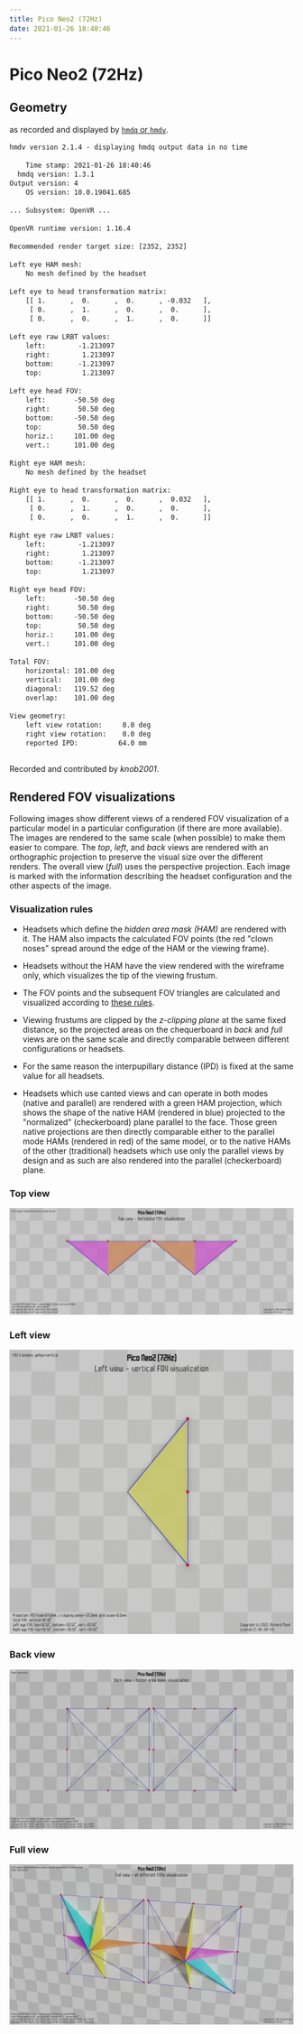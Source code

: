 ```yaml
---
title: Pico Neo2 (72Hz)
date: 2021-01-26 18:40:46
---
```

# Pico Neo2 (72Hz)

## Geometry

as recorded and displayed by [`hmdq` or `hmdv`](https://github.com/risa2000/hmdq).
```
hmdv version 2.1.4 - displaying hmdq output data in no time

    Time stamp: 2021-01-26 18:40:46
  hmdq version: 1.3.1
Output version: 4
    OS version: 10.0.19041.685

... Subsystem: OpenVR ...

OpenVR runtime version: 1.16.4

Recommended render target size: [2352, 2352]

Left eye HAM mesh:
    No mesh defined by the headset

Left eye to head transformation matrix:
    [[ 1.      ,  0.      ,  0.      , -0.032   ],
     [ 0.      ,  1.      ,  0.      ,  0.      ],
     [ 0.      ,  0.      ,  1.      ,  0.      ]]

Left eye raw LRBT values:
    left:        -1.213097
    right:        1.213097
    bottom:      -1.213097
    top:          1.213097

Left eye head FOV:
    left:       -50.50 deg
    right:       50.50 deg
    bottom:     -50.50 deg
    top:         50.50 deg
    horiz.:     101.00 deg
    vert.:      101.00 deg

Right eye HAM mesh:
    No mesh defined by the headset

Right eye to head transformation matrix:
    [[ 1.      ,  0.      ,  0.      ,  0.032   ],
     [ 0.      ,  1.      ,  0.      ,  0.      ],
     [ 0.      ,  0.      ,  1.      ,  0.      ]]

Right eye raw LRBT values:
    left:        -1.213097
    right:        1.213097
    bottom:      -1.213097
    top:          1.213097

Right eye head FOV:
    left:       -50.50 deg
    right:       50.50 deg
    bottom:     -50.50 deg
    top:         50.50 deg
    horiz.:     101.00 deg
    vert.:      101.00 deg

Total FOV:
    horizontal: 101.00 deg
    vertical:   101.00 deg
    diagonal:   119.52 deg
    overlap:    101.00 deg

View geometry:
    left view rotation:     0.0 deg
    right view rotation:    0.0 deg
    reported IPD:          64.0 mm


```
Recorded and contributed by _knob2001_.

## Rendered FOV visualizations

Following images show different views of a rendered FOV visualization of a
particular model in a particular configuration (if there are more available).
The images are rendered to the same scale (when possible) to make them easier
to compare. The _top_, _left_, and _back_ views are rendered with an
orthographic projection to preserve the visual size over the different renders.
The overall view (_full_) uses the perspective projection. Each image is marked
with the information describing the headset configuration and the other aspects
of the image.

### Visualization rules

* Headsets which define the _hidden area mask (HAM)_ are rendered with it. The
  HAM also impacts the calculated FOV points (the red "clown noses" spread
  around the edge of the HAM or the viewing frame).

* Headsets without the HAM have the view rendered with the wireframe only, which
  visualizes the tip of the viewing frustum.

* The FOV points and the subsequent FOV triangles are calculated and visualized
  according to [these
  rules](https://risa2000.github.io/vrdocs/docs/hmd_fov_calculation).

* Viewing frustums are clipped by the _z-clipping plane_ at the same fixed
  distance, so the projected areas on the chequerboard in _back_ and _full_
  views are on the same scale and directly comparable between different
  configurations or headsets.

* For the same reason the interpupillary distance (IPD) is fixed at the same
  value for all headsets.

* Headsets which use canted views and can operate in both modes (native and
  parallel) are rendered with a green HAM projection, which shows the shape of
  the native HAM (rendered in blue) projected to the "normalized"
  (checkerboard) plane parallel to the face. Those green native projections are
  then directly comparable either to the parallel mode HAMs (rendered in red)
  of the same model, or to the native HAMs of the other (traditional) headsets
  which use only the parallel views by design and as such are also rendered
  into the parallel (checkerboard) plane.

### Top view
[![Pico Neo2 (72Hz) - top view](../images/PicoNeo2_Native_R72_top.dmx.png)](../images/PicoNeo2_Native_R72_top.dmx.png)

### Left view
[![Pico Neo2 (72Hz) - left view](../images/PicoNeo2_Native_R72_left.dmx.png)](../images/PicoNeo2_Native_R72_left.dmx.png)

### Back view
[![Pico Neo2 (72Hz) - back view](../images/PicoNeo2_Native_R72_back.dmx.png)](../images/PicoNeo2_Native_R72_back.dmx.png)

### Full view
[![Pico Neo2 (72Hz) - full view](../images/PicoNeo2_Native_R72_over.dmx.png)](../images/PicoNeo2_Native_R72_over.dmx.png)

